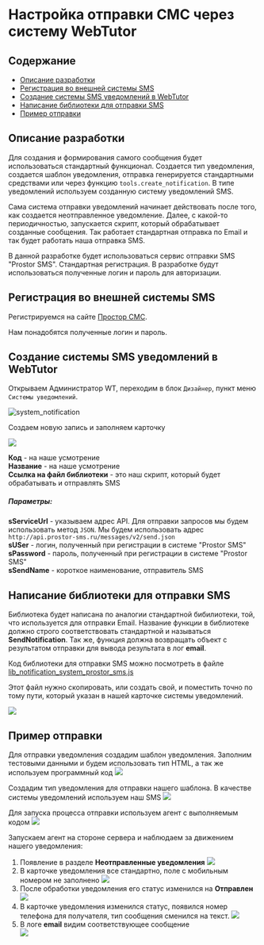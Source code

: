 # Настройка отправки СМС через систему WebTutor

## Содержание

* [Описание разработки](#Описание-разработки)
* [Регистрация во внешней системы SMS](#Регистрация-во-внешней-системы-SMS)
* [Создание системы SMS уведомлений в WebTutor](#Создание-системы-SMS-уведомлений-в-WebTutor)
* [Написание библиотеки для отправки SMS](#Написание-библиотеки-для-отправки-SMS)
* [Пример отправки](#Пример-отправки)

## Описание разработки

Для создания и формирования самого сообщения будет использоваться стандартный функционал. Создается тип уведомления, создается шаблон уведомления, отправка генерируется стандартными средствами или через функцию `tools.create_notification`. В типе уведомлений используем созданную систему уведомлений SMS.

Сама система отправки уведомлений начинает действовать после того, как создается неотправленное уведомление. Далее, с какой-то периодичностью, запускается скрипт, который обрабатывает созданные сообщения. Так работает стандартная отправка по Email и так будет работать наша отправка SMS.

В данной разработке будет использоваться сервис отправки SMS "Prostor SMS". Стандартная регистрация. В разработке будут использоваться полученные логин и пароль для авторизации.

## Регистрация во внешней системы SMS

Регистрируемся на сайте [Простор СМС](https://prostor-sms.ru/).

Нам понадобятся полученные логин и пароль.

## Создание системы SMS уведомлений в WebTutor

Открываем Администратор WT, переходим в блок `Дизайнер`, пункт меню `Системы уведомлений`.

![system_notification](img/system_notification.png)

Создаем новую запись и заполняем карточку

![](img/sms_system_notification.png)

**Код** - на наше усмотрение  
**Название** - на наше усмотрение  
**Ссылка на файл библиотеки** - это наш скрипт, который будет обрабатывать и отправлять SMS

##### Параметры:
**sServiceUrl** - указываем адрес API. Для отправки запросов мы будем использовать метод `JSON`. Мы будем использовать адрес `http://api.prostor-sms.ru/messages/v2/send.json`  
**sUSer** - логин, полученный при регистрации в системе "Prostor SMS"  
**sPassword** - пароль, полученный при регистрации в системе "Prostor SMS"  
**sSendName** - короткое наименование, отправитель SMS

## Написание библиотеки для отправки SMS

Библиотека будет написана по аналогии стандартной бибилиотеки, той, что используется для отправки Email. Название функции в библиотеке должно строго соответствовать стандартной и называться **SendNotification**. Так же, функция должна возвращать объект с результатом отправки для вывода результата в лог **email**.

Код библиотеки для отправки SMS можно посмотреть в файле [lib_notification_system_prostor_sms.js](lib_notification_system_prostor_sms.js)

Этот файл нужно скопировать, или создать свой, и поместить точно по тому пути, который указан в нашей карточке системы уведомлений.

![](img/lib_link.png)

## Пример отправки

Для отправки уведомления создадим шаблон уведомления. Заполним тестовыми данными и будем использовать тип HTML, а так же используем программный код
![](img/template_notification.png)

Создадим тип уведомления для отправки нашего шаблона. В качестве системы уведомлений используем наш SMS
![](img/type_notification.png)

Для запуска процесса отправки используем агент с выполняемым кодом
![](img/server_agent.png)

Запускаем агент на стороне сервера и наблюдаем за движением нашего уведомления:

1. Появление в разделе **Неотправленные уведомления**
![](img/stage1.png)
2. В карточке уведомления все стандартно, поле с мобильным номером не заполнено
![](img/stage2.png)
3. После обработки уведомления его статус изменился на **Отправлен**
![](img/stage3.png)
4. В карточке уведомления изменился статус, появился номер телефона для получателя, тип сообщения сменился на текст.
![](img/stage4.png)
5. В логе **email** видим соответствующее сообщение  
![](img/stage5.png)
